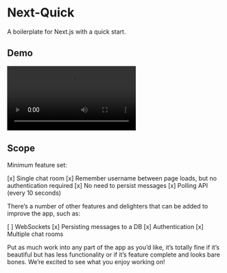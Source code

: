 # Next-Quick

A boilerplate for Next.js with a quick start.

## Demo

![Demo](./assets/demo.mp4)

## Scope

Minimum feature set:

[x] Single chat room
[x] Remember username between page loads, but no authentication required
[x] No need to persist messages
[x] Polling API (every 10 seconds)

There’s a number of other features and delighters that can be added to improve the app, such as:

[ ] WebSockets
[x] Persisting messages to a DB
[x] Authentication
[x] Multiple chat rooms

Put as much work into any part of the app as you’d like, it’s totally fine if it’s beautiful but has less functionality or if it’s feature complete and looks bare bones. We’re excited to see what you enjoy working on!


